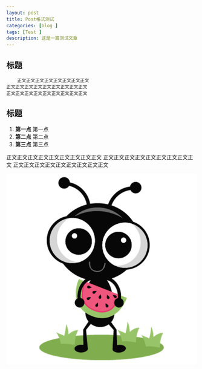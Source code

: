 ```yaml
---
layout: post
title: Post格式测试
categories: [blog ]
tags: [Test ]
description: 这是一篇测试文章
---
```


## 标题

```
    正文正文正文正文正文正文正文正文
正文正文正文正文正文正文正文正文正文
正文正文正文正文正文正文正文正文正文
```
## 标题

1. **第一点** 第一点
2. **第二点** 第二点
3. **第三点** 第三点


正文正文正文正文正文正文正文正文正文
正文正文正文正文正文正文正文正文正文
正文正文正文正文正文正文正文正文正文

![Desktop View](/assets/img/favicons/android-chrome-512x512.png)